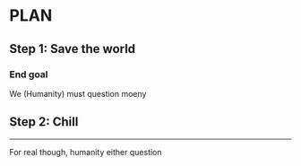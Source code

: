 # PLAN
## Step 1: Save the world
### End goal

We (Humanity) must question moeny 

## Step 2: Chill

---

For real though, humanity either question